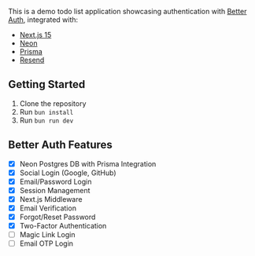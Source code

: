 This is a demo todo list application showcasing authentication with [Better Auth](https://better-auth.com), integrated with:

- [Next.js 15](https://nextjs.org)
- [Neon](https://neon.tech)
- [Prisma](https://prisma.io)
- [Resend](https://resend.com)

## Getting Started

1. Clone the repository
2. Run `bun install`
3. Run `bun run dev`

## Better Auth Features

- [x] Neon Postgres DB with Prisma Integration
- [x] Social Login (Google, GitHub)
- [x] Email/Password Login
- [x] Session Management
- [x] Next.js Middleware
- [x] Email Verification
- [x] Forgot/Reset Password
- [x] Two-Factor Authentication
- [ ] Magic Link Login
- [ ] Email OTP Login